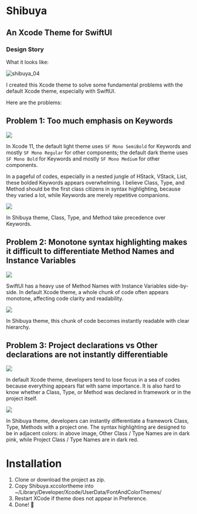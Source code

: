 # Shibuya
## An Xcode Theme for SwiftUI

### Design Story

What it looks like:

![shibuya_04](./assets/shibuya_04.png)

I created this Xcode theme to solve some fundamental problems with the default Xcode theme, especially with SwiftUI.

Here are the problems:

## Problem 1: Too much emphasis on Keywords

![](./assets/default_01.png)

In Xcode 11, the default light theme uses `SF Mono SemiBold` for Keywords and mostly `SF Mono Regular` for other components; the default dark theme uses `SF Mono Bold` for Keywords and mostly `SF Mono Medium` for other components.

In a pageful of codes, especially in a nested jungle of HStack, VStack, List, these bolded Keywords appears overwhelming. I believe Class, Type, and Method should be the first class citizens in syntax highlighting, because they varied a lot, while Keywords are merely repetitive companions.

![](./assets/shibuya_01.png)

In Shibuya theme, Class, Type, and Method take precedence over Keywords.

## Problem 2: Monotone syntax highlighting makes it difficult to differentiate Method Names and Instance Variables

![](./assets/default_02.png)

SwiftUI has a heavy use of Method Names with Instance Variables side-by-side. In default Xcode theme, a whole chunk of code often appears monotone, affecting code clarity and readability.

![](./assets/shibuya_02.png)

In Shibuya theme, this chunk of code becomes instantly readable with clear hierarchy.

## Problem 3: Project declarations vs Other declarations are not instantly differentiable

![](./assets/default_03.png)

In default Xcode theme, developers tend to lose focus in a sea of codes because everything appears flat with same importance. It is also hard to know whether a Class, Type, or Method was declared in framework or in the project itself.

![](./assets/shibuya_03.png)

In Shibuya theme, developers can instantly differentiate a framework Class, Type, Methods with a project one. The syntax highlighting are designed to be in adjacent colors: in above image, Other Class / Type Names are in dark pink, while Project Class / Type Names are in dark red.

# Installation

1. Clone or download the project as zip.
2. Copy Shibuya.xccolortheme into ~/Library/Developer/Xcode/UserData/FontAndColorThemes/
3. Restart XCode if theme does not appear in Preference.
4. Done! 🥂
